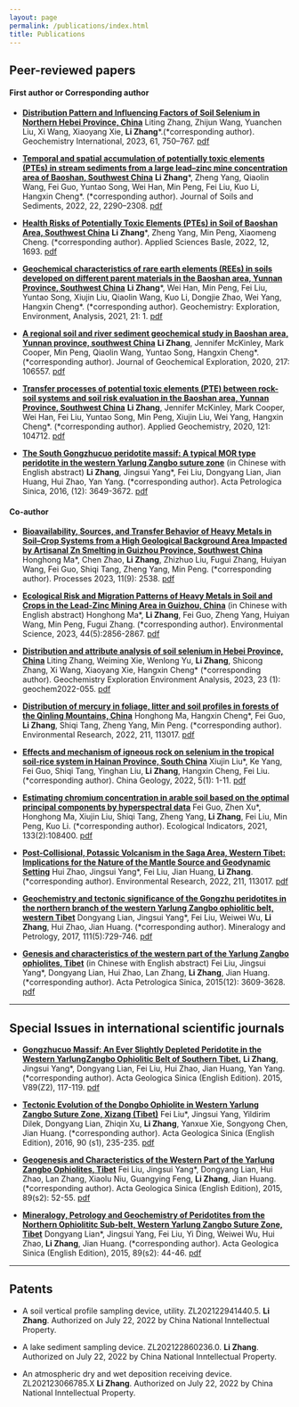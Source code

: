 ```yaml
---
layout: page
permalink: /publications/index.html
title: Publications
---
```


## Peer-reviewed papers
#### **First author or Corresponding author**

- **[Distribution Pattern and Influencing Factors of Soil Selenium in Northern Hebei Province, China](https://link.springer.com/article/10.1134/S0016702923070066)** 
Liting Zhang, Zhijun Wang, Yuanchen Liu, Xi Wang, Xiaoyang Xie, **Li Zhang***.(*corresponding author). Geochemistry International, 2023, 61, 750–767. [pdf]()


- **[Temporal and spatial accumulation of potentially toxic elements (PTEs) in stream sediments from a large lead–zinc mine concentration area of Baoshan, Southwest China](https://link.springer.com/article/10.1007/s11368-022-03230-y)** 
**Li Zhang***, Zheng Yang, Qiaolin Wang, Fei Guo, Yuntao Song, Wei Han, Min Peng, Fei Liu, Kuo Li, Hangxin Cheng*. (*corresponding author). Journal of Soils and Sediments, 2022, 22, 2290–2308. [pdf](https://zhanglitga.github.io/mypaper/zhangli2022JSSS.PDF)



- **[Health Risks of Potentially Toxic Elements (PTEs) in Soil of Baoshan Area, Southwest China](https://www.mdpi.com/2076-3417/12/3/1693)** 
**Li Zhang***, Zheng Yang, Min Peng, Xiaomeng Cheng. (*corresponding author). Applied Sciences Basle, 2022, 12, 1693. [pdf]()


- **[Geochemical characteristics of rare earth elements (REEs) in soils developed on different parent materials in the Baoshan area, Yunnan Province, Southwest China](https://pubs.geoscienceworld.org/geea/article/21/2/geochem2019-082/594802/Geochemical-characteristics-of-rare-earth-elements#:~:text=The%20geochemistry%20of%20rare%20earth%20elements%20%28REEs%29%20was,regional%20scale%2C%20Baoshan%20area%2C%20Yunnan%20Province%2C%20SW%20China)** 
**Li Zhang***, Wei Han, Min Peng, Fei Liu, Yuntao Song, Xiujin Liu, Qiaolin Wang, Kuo Li, Dongjie Zhao, Wei Yang, Hangxin Cheng*. (*corresponding author). Geochemistry: Exploration, Environment, Analysis, 2021, 21: 1. [pdf]()


- **[A regional soil and river sediment geochemical study in Baoshan area, Yunnan province, southwest China](https://www.sciencedirect.com/science/article/pii/S0375674219306636)** 
**Li Zhang**, Jennifer McKinley, Mark Cooper, Min Peng, Qiaolin Wang, Yuntao Song, Hangxin Cheng*. (*corresponding author). Journal of Geochemical Exploration, 2020, 217: 106557. [pdf]()


- **[Transfer processes of potential toxic elements (PTE) between rock-soil systems and soil risk evaluation in the Baoshan area, Yunnan Province, Southwest China](https://www.sciencedirect.com/science/article/abs/pii/S0883292720302043)** 
**Li Zhang**, Jennifer McKinley, Mark Cooper, Wei Han, Fei Liu, Yuntao Song, Min Peng, Xiujin Liu, Wei Yang, Hangxin Cheng*. (*corresponding author). Applied Geochemistry, 2020, 121: 104712. [pdf]()


- **[The South Gongzhucuo peridotite massif: A typical MOR type peridotite in the western Yarlung Zangbo suture zone](http://www.ysxb.ac.cn/article/id/aps_20161207)** (in Chinese with English abstract)
**Li Zhang**, Jingsui Yang*, Fei Liu, Dongyang Lian, Jian Huang, Hui Zhao, Yan Yang. (*corresponding author). Acta Petrologica Sinica, 2016, (12): 3649-3672.  [pdf]()




#### **Co-author**


- **[Bioavailability, Sources, and Transfer Behavior of Heavy Metals in Soil–Crop Systems from a High Geological Background Area Impacted by Artisanal Zn Smelting in Guizhou Province, Southwest China](https://www.mdpi.com/2227-9717/11/9/2538)** 
Honghong Ma*, Chen Zhao, **Li Zhang**, Zhizhuo Liu, Fugui Zhang, Huiyan Wang, Fei Guo, Shiqi Tang, Zheng Yang, Min Peng. (*corresponding author). Processes 2023, 11(9): 2538.  [pdf]()



- **[Ecological Risk and Migration Patterns of Heavy Metals in Soil and Crops in the Lead-Zinc Mining Area in Guizhou, China](http://www.hjkx.ac.cn/hjkx/ch/html/20230542.htm)** (in Chinese with English abstract)
Honghong Ma*, **Li Zhang**, Fei Guo, Zheng Yang, Huiyan Wang, Min Peng, Fugui Zhang. (*corresponding author). Environmental Science, 2023, 44(5):2856-2867.  [pdf]()


- **[Distribution and attribute analysis of soil selenium in Hebei Province, China](https://pubs.geoscienceworld.org/geea/article-abstract/23/1/geochem2022-055/620144/Distribution-and-attribute-analysis-of-soil#:~:text=Based%20on%20the%20topsoil%20%280%E2%80%9320%E2%80%85cm%29%20datasets%20%2850%E2%80%85724%20analysis,of%20Se%20in%20the%20Shijiazhuang%E2%80%93Xingtai%E2%80%93Handan%20area%20were%20obtained.)** 
Liting Zhang, Weiming Xie, Wenlong Yu, **Li Zhang**, Shicong Zhang, Xi Wang, Xiaoyang Xie, Hangxin Cheng* (*corresponding author). Geochemistry Exploration Environment Analysis, 2023, 23 (1): geochem2022-055.  [pdf]()


- **[Distribution of mercury in foliage, litter and soil profiles in forests of the Qinling Mountains, China](https://linkinghub.elsevier.com/retrieve/pii/S0013935122003449)** 
Honghong Ma, Hangxin Cheng*, Fei Guo, **Li Zhang**, Shiqi Tang, Zheng Yang, Min Peng. (*corresponding author). Environmental Research, 2022, 211, 113017.  [pdf]()


- **[Effects and mechanism of igneous rock on selenium in the tropical soil-rice system in Hainan Province, South China](https://www.sciencedirect.com/science/article/pii/S2096519222000817)** 
Xiujin Liu*, Ke Yang, Fei Guo, Shiqi Tang, Yinghan Liu, **Li Zhang**, Hangxin Cheng, Fei Liu. (*corresponding author). China Geology, 2022, 5(1): 1-11.  [pdf]()


- **[Estimating chromium concentration in arable soil based on the optimal principal components by hyperspectral data](https://linkinghub.elsevier.com/retrieve/pii/S1470160X21010657)** 
Fei Guo, Zhen Xu*, Honghong Ma, Xiujin Liu, Shiqi Tang, Zheng Yang, **Li Zhang**, Fei Liu, Min Peng, Kuo Li. (*corresponding author). Ecological Indicators, 2021, 133(2):108400.  [pdf]()


- **[Post-Collisional, Potassic Volcanism in the Saga Area, Western Tibet: Implications for the Nature of the Mantle Source and Geodynamic Setting](https://link.springer.com/article/10.1007/s12583-019-1228-7)** 
Hui Zhao, Jingsui Yang*, Fei Liu, Jian Huang, **Li Zhang**. (*corresponding author). Environmental Research, 2022, 211, 113017.  [pdf]()



- **[Geochemistry and tectonic significance of the Gongzhu peridotites in the northern branch of the western Yarlung Zangbo ophiolitic belt, western Tibet](https://link.springer.com/article/10.1007/s00710-017-0491-5)** 
Dongyang Lian, Jingsui Yang*, Fei Liu, Weiwei Wu, **Li Zhang**, Hui Zhao, Jian Huang. (*corresponding author).  Mineralogy and Petrology, 2017, 111(5):729-746.  [pdf]()


- **[Genesis and characteristics of the western part of the Yarlung Zangbo ophiolites, Tibet](https://en.cnki.com.cn/Article_en/CJFDTOTAL-YSXB201512008.htm)** (in Chinese with English abstract)
Fei Liu, Jingsui Yang*, Dongyang Lian, Hui Zhao, Lan Zhang, **Li Zhang**, Jian Huang.  (*corresponding author). Acta Petrologica Sinica, 2015(12): 3609-3628.  [pdf]()
  <br>




---




## Special Issues in international scientific journals

- **[Gongzhucuo Massif: An Ever Slightly Depleted Peridotite in the Western YarlungZangbo Ophiolitic Belt of Southern Tibet.](https://onlinelibrary.wiley.com/doi/10.1111/1755-6724.12308_70)**
**Li Zhang**, Jingsui Yang*, Dongyang Lian, Fei Liu, Hui Zhao, Jian Huang, Yan Yang.  (*corresponding author). Acta Geologica Sinica (English Edition). 2015, V89(Z2), 117-119.  [pdf]()


- **[Tectonic Evolution of the Dongbo Ophiolite in Western Yarlung Zangbo Suture Zone, Xizang (Tibet)](https://onlinelibrary.wiley.com/doi/abs/10.1111/1755-6724.12986)**
Fei Liu*, Jingsui Yang, Yildirim Dilek, Dongyang Lian, Zhiqin Xu, **Li Zhang**, Yanxue Xie, Songyong Chen, Jian Huang.  (*corresponding author). Acta Geologica Sinica (English Edition), 2016, 90 (s1), 235-235.  [pdf]()


- **[Geogenesis and Characteristics of the Western Part of the Yarlung Zangbo Ophiolites, Tibet](https://onlinelibrary.wiley.com/doi/10.1111/1755-6724.12308_34)**
Fei Liu, Jingsui Yang*, Dongyang Lian, Hui Zhao, Lan Zhang, Xiaolu Niu, Guangying Feng, **Li Zhang**, Jian Huang.  (*corresponding author). Acta Geologica Sinica (English Edition), 2015, 89(s2): 52-55.  [pdf]()


- **[Mineralogy, Petrology and Geochemistry of Peridotites from the Northern Ophiolititc Sub-belt, Western Yarlung Zangbo Suture Zone, Tibet](https://onlinelibrary.wiley.com/doi/full/10.1111/1755-6724.12308_31)**
Dongyang Lian*, Jingsui Yang, Fei Liu, Yi Ding, Weiwei Wu, Hui Zhao, **Li Zhang**, Jian Huang.  (*corresponding author). Acta Geologica Sinica (English Edition), 2015, 89(s2): 44-46.  [pdf]()


---

## Patents

- A soil vertical profile sampling device, utility. ZL202122941440.5. **Li Zhang**. Authorized on July 22, 2022 by China National Inntellectual Property.
- A lake sediment sampling device. ZL202122860236.0. **Li Zhang**. Authorized on July 22, 2022 by China National Inntellectual Property.
- An atmospheric dry and wet deposition receiving device. ZL202123066785.X **Li Zhang**. Authorized on July 22, 2022 by China National Inntellectual Property.

  <br>
